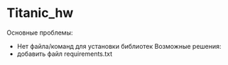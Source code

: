 # Titanic_hw
Основные проблемы:
- Нет файла/команд для установки библиотек
Возможные решения:
- добавить файл requirements.txt
